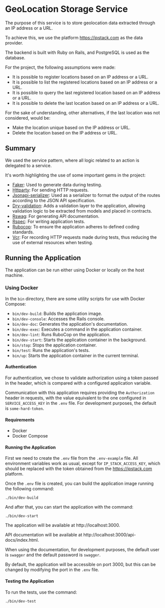# GeoLocation Storage Service

The purpose of this service is to store geolocation data extracted through an IP address or a URL.

To achieve this, we use the platform https://ipstack.com as the data provider.

The backend is built with Ruby on Rails, and PostgreSQL is used as the database.

For the project, the following assumptions were made:
- It is possible to register locations based on an IP address or a URL.
- It is possible to list the registered locations based on an IP address or a URL.
- It is possible to query the last registered location based on an IP address or a URL.
- It is possible to delete the last location based on an IP address or a URL.

For the sake of understanding, other alternatives, if the last location was not considered, would be:
- Make the location unique based on the IP address or URL.
- Delete the location based on the IP address or URL.

## Summary
We used the service pattern, where all logic related to an action is delegated to a service.

It's worth highlighting the use of some important gems in the project:

- [Faker](https://github.com/faker-ruby/faker): Used to generate data during testing.
- [Httparty](https://github.com/jnunemaker/httparty): For sending HTTP requests.
- [Jsonapi-serializer](https://github.com/jsonapi-serializer/jsonapi-serializer): Used as a serializer to format the output of the routes according to the JSON API specification.
- [Dry-validation](https://github.com/dry-rb/dry-validation): Adds a validation layer to the application, allowing validation logic to be extracted from models and placed in contracts.
- [Rswag](https://github.com/rswag/rswag): For generating API documentation.
- [Rspec](https://github.com/rspec/rspec-rails): For writing application tests.
- [Rubocop](https://github.com/rubocop/rubocop): To ensure the application adheres to defined coding standards.
- [Vcr](https://github.com/vcr/vcr): For recording HTTP requests made during tests, thus reducing the use of external resources when testing.

## Running the Application
The application can be run either using Docker or locally on the host machine.

### Using Docker

In the `bin` directory, there are some utility scripts for use with Docker Compose:
- `bin/dev-build`: Builds the application image.
- `bin/dev-console`: Accesses the Rails console.
- `bin/dev-doc`: Generates the application's documentation.
- `bin/dev-exec`: Executes a command in the application container.
- `bin/dev-lint`: Runs RuboCop on the application.
- `bin/dev-start`: Starts the application container in the background.
- `bin/stop`: Stops the application container.
- `bin/test`: Runs the application's tests.
- `bin/up`: Starts the application container in the current terminal.

#### Authentication
For authentication, we chose to validate authorization using a token passed in the header, which is compared with a configured application variable.

Communication with this application requires providing the `Authorization` header in requests, with the value equivalent to the one configured in `SERVICE_ACCESS_KEY` in the `.env` file. For development purposes, the default is `some-hard-token`.

#### Requirements
- Docker
- Docker Compose

#### Running the Application

First we need to create the `.env` file from the `.env-example` file.
All environment variables work as usual, except for `IP_STACK_ACCESS_KEY`, which should be replaced with the token obtained from the https://ipstack.com platform.

Once the `.env` file is created, you can build the application image running the following command:
```
./bin/dev-build
```

And after that, you can start the application with the command:
```
./bin/dev-start
```

The application will be available at http://localhost:3000.

API documentation will be available at http://localhost:3000/api-docs/index.html.

When using the documentation, for development purposes, the default user is `swagger` and the default password is `swagger`.

By default, the application will be accessible on port 3000, but this can be changed by modifying the port in the `.env` file.

#### Testing the Application

To run the tests, use the command:
```
./bin/dev-test
```
